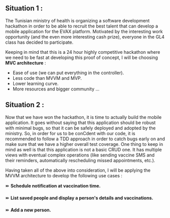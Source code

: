 ## Situation 1 :

The Tunisian ministry of health is organizing a software development hackathon in order to be able to recruit the best talent that can develop a mobile application for the EVAX platform. Motivated by the interesting work opportunity (and the even more interesting cash prize), everyone in the GL4 class has decided to participate.

Keeping in mind that this is a 24 hour highly competitive hackathon where we need to be fast at developing this proof of concept, I will be choosing **MVC architecture** :
- Ease of use (we can put everything in the controller).
- Less code than MVVM and MVP.
- Lower learning curve.
- More resources and bigger community ...


## Situation 2 :

Now that we have won the hackathon, it is time to actually build the mobile application. It goes without saying that this application should be robust with minimal
bugs, so that it can be safely deployed and adopted by the ministry. So, in order for us to be conCdent with our code, it is recommended to follow a TDD approach in order to catch bugs early on and make sure that we have a higher overall test coverage. One thing to keep in mind as well is that this application is not a basic CRUD one. It has multiple views with eventual complex operations (like sending vaccine SMS and their reminders, automatically rescheduling missed appointments, etc.).

Having taken all of the above into consideration, I will be applying the MVVM architecture to develop the following use cases :

:fast_forward: **Schedule notification at vaccination time.**

:fast_forward: **List saved people and display a person's details and vaccinations.**

:fast_forward: **Add a new person.**
